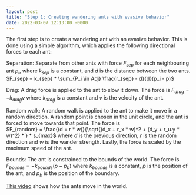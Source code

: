 ```yaml
---
layout: post
title: "Step 1: Creating wandering ants with evasive behavior"
date: 2022-03-07 12:13:00 -0000
---
```


The first step is to create a wandering ant with an evasive behavior. 
This is done using a simple algorithm, which applies the following directional forces to each ant:  
    
Separation: Separate from other ants with force $F_{sep}$ for each neighbouring ant $p_i$, where $k_{sep}$ is a constant, and $d$ is the distance between the two ants.  
$F_{sep} = k_{sep} * \sum_{P_i \in Adj} \frac{r_{sep} - d}{d}(p_i - p)$

Drag: A drag force is applied to the ant to slow it down. The force is $F_{drag} = -k_{drag}v$ where $k_{drag}$ is a constant and $v$ is the velocity of the ant. 

Random walk: A random walk is applied to the ant to make it move in a random direction. A random point is chosen in the unit circle, and the ant is forced to move towards that point. The force is  
$F_{random} = \frac{(d + r * w)}{\sqrt{(d_x + r_x * w)^2 + (d_y + r_u.y * w)^2} * } * s_{max}$ where $d$ is the previous direction, $r$ is the random direction and $w$ is the wander strength. Lastly, the force is scaled by the maximum speed of the ant.

Bounds: The ant is constrained to the bounds of the world. The force is $F_{bounds} = -k_{bounds}(p - p_b)$ where $k_{bounds}$ is a constant, $p$ is the position of the ant, and $p_b$ is the position of the boundary.

[This video](https://youtu.be/xRWB8DnfkYc) shows how the ants move in the world.
